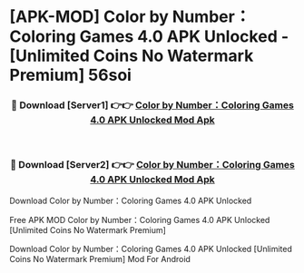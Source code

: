 # [APK-MOD] Color by Number：Coloring Games 4.0 APK Unlocked - [Unlimited Coins No Watermark Premium] 56soi



<div align="center">
<h3>🔴 Download [Server1] 👉👉 <a href="https://momento.my/?title=Color_by_Number：Coloring_Games_4.0_APK_Unlocked">Color by Number：Coloring Games 4.0 APK Unlocked Mod Apk</a></h3><br>

<h3>🔴 Download [Server2] 👉👉 <a href="https://momento.my/?title=Color_by_Number：Coloring_Games_4.0_APK_Unlocked">Color by Number：Coloring Games 4.0 APK Unlocked Mod Apk</a></h3>
</div>



Download Color by Number：Coloring Games 4.0 APK Unlocked 

Free APK MOD Color by Number：Coloring Games 4.0 APK Unlocked [Unlimited Coins No Watermark Premium]

Download Color by Number：Coloring Games 4.0 APK Unlocked [Unlimited Coins No Watermark Premium] Mod For Android
